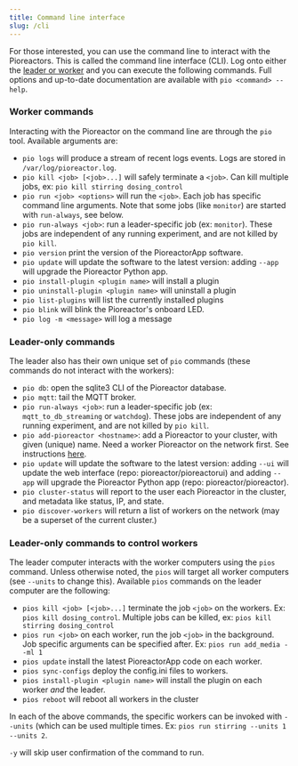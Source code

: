 ```yaml
---
title: Command line interface
slug: /cli
---
```


For those interested, you can use the command line to interact with the Pioreactors. This is called the command line interface (CLI). Log onto either the [leader or worker](/user-guide/create-cluster) and you can execute the following commands. Full options and up-to-date documentation are available with `pio <command> --help`.

### Worker commands

Interacting with the Pioreactor on the command line are through the `pio` tool. Available arguments are:

*   `pio logs` will produce a stream of recent logs events. Logs are stored in `/var/log/pioreactor.log`.
*   `pio kill <job> [<job>...]` will safely terminate a `<job>`. Can kill multiple jobs, ex: `pio kill stirring dosing_control`
*   `pio run <job> <options>` will run the `<job>`. Each job has specific command line arguments. Note that some jobs (like `monitor`) are started with `run-always`, see below.
*   `pio run-always <job>`: run a leader-specific job (ex: `monitor`). These jobs are independent of any running experiment, and are not killed by `pio kill`.
*   `pio version` print the version of the PioreactorApp software.
*   `pio update` will update the software to the latest version: adding `--app` will upgrade the Pioreactor Python app.
*   `pio install-plugin <plugin name>` will install a plugin
*   `pio uninstall-plugin <plugin name>` will uninstall a plugin
*   `pio list-plugins` will list the currently installed plugins
*   `pio blink` will blink the Pioreactor's onboard LED.
*   `pio log -m <message>` will log a message

### Leader-only commands

The leader also has their own unique set of `pio` commands (these commands do not interact with the workers):

*   `pio db`: open the sqlite3 CLI of the Pioreactor database.
*   `pio mqtt`: tail the MQTT broker.
*   `pio run-always <job>`: run a leader-specific job (ex: `mqtt_to_db_streaming` or `watchdog`). These jobs are independent of any running experiment, and are not killed by `pio kill`.
*   `pio add-pioreactor <hostname>`: add a Pioreactor to your cluster, with given (unique) name. Need a worker Pioreactor on the network first. See instructions [here](https://github.com/Pioreactor/pioreactor/wiki/Installation).
*   `pio update` will update the software to the latest version: adding `--ui` will update the web interface (repo: pioreactor/pioreactorui) and adding `--app` will upgrade the Pioreactor Python app (repo: pioreactor/pioreactor).
*   `pio cluster-status` will report to the user each Pioreactor in the cluster, and metadata like status, IP, and state.
*   `pio discover-workers` will return a list of workers on the network (may be a superset of the current cluster.)

### Leader-only commands to control workers

The leader computer interacts with the worker computers using the `pios` command. Unless otherwise noted, the `pios` will target all worker computers (see `--units` to change this). Available `pios` commands on the leader computer are the following:

*   `pios kill <job> [<job>...]` terminate the job `<job>` on the workers. Ex: `pios kill dosing_control`. Multiple jobs can be killed, ex: `pios kill stirring dosing_control`
*   `pios run <job>` on each worker, run the job `<job>` in the background. Job specific arguments can be specified after. Ex: `pios run add_media --ml 1`
*   `pios update` install the latest PioreactorApp code on each worker.
*   `pios sync-configs` deploy the config.ini files to workers.
*   `pios install-plugin <plugin name>` will install the plugin on each worker _and_ the leader.
*   `pios reboot` will reboot all workers in the cluster

In each of the above commands, the specific workers can be invoked with `--units` (which can be used multiple times. Ex: `pios run stirring --units 1 --units 2`.

`-y` will skip user confirmation of the command to run.